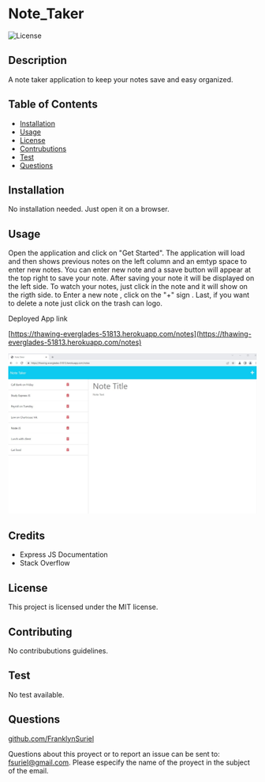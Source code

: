 # Note_Taker
 
![License](https://img.shields.io/badge/license-MIT-green)
  
## Description
  
A note taker application to keep your notes save and easy organized.  

## Table of Contents

  - [Installation](#Installation)
  - [Usage](#Usage)
  - [License](#License)
  - [Contrubutions](#Contributions)
  - [Test](#Test)
  - [Questions](#Questions)

## Installation

No installation needed. Just open it on a browser.

## Usage

Open the application and click on "Get Started". The application will load and then shows previous notes on the left column and an emtyp space to enter new notes. You can enter new note and a ssave button will appear at the top right to save your note. After saving your note it will be displayed on the left side. To watch your notes, just click in the note and it will show on the rigth side. to Enter a new note , click on the "+" sign . Last, if you want to delete a note just click on the  trash can logo.

Deployed App link

[https://thawing-everglades-51813.herokuapp.com/notes](https://thawing-everglades-51813.herokuapp.com/notes)

![Note taker application](./public/assets/Pictures/Note_Taker.jpg)



## Credits

- Express JS Documentation
- Stack Overflow

## License

This project is licensed under the MIT license.

## Contributing

No contribubutions guidelines.

## Test

No test available.

## Questions

[github.com/FranklynSuriel](https://github.com/FranklynSuriel)

Questions about this proyect or to report an issue can be sent to:
fsuriel@gmail.com. Please especify the name of the proyect in the subject of the email.


